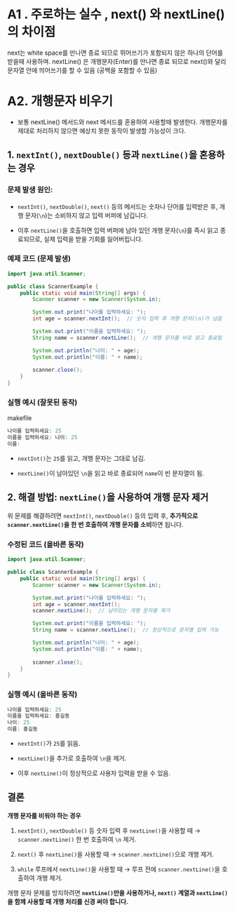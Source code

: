 # A1 . 주로하는 실수 , next() 와 nextLine() 의 차이점

next는 white space를 만나면 종료 되므로 뛰어쓰기가 포함되지 않은 하나의 단어를 받을때 사용하며. nextLine() 은 개행문자(Enter)를 만나면 종료 되므로 next()와 달리 문자열 안에 띄어쓰기를 할 수 있음 (공백을 포함할 수 있음)

# A2. 개행문자 비우기 

- 보통 nextLine() 메서드와 next 메서드를 혼용하여 사용할때 발생한다. 개행문자를 제대로 처리하지 않으면 예상치 못한 동작이 발생할 가능성이 크다. 

## 1. `nextInt()`, `nextDouble()` 등과 `nextLine()`을 혼용하는 경우

### 문제 발생 원인:

- `nextInt()`, `nextDouble()`, `next()` 등의 메서드는 숫자나 단어를 입력받은 후, 개행 문자(`\n`)는 소비하지 않고 입력 버퍼에 남깁니다.
    
- 이후 `nextLine()`을 호출하면 입력 버퍼에 남아 있던 개행 문자(`\n`)를 즉시 읽고 종료되므로, 실제 입력을 받을 기회를 잃어버립니다.
    

### 예제 코드 (문제 발생)

```java
import java.util.Scanner;

public class ScannerExample {
    public static void main(String[] args) {
        Scanner scanner = new Scanner(System.in);

        System.out.print("나이를 입력하세요: ");
        int age = scanner.nextInt();  // 숫자 입력 후 개행 문자(\n)가 남음

        System.out.print("이름을 입력하세요: ");
        String name = scanner.nextLine();  // 개행 문자를 바로 읽고 종료됨

        System.out.println("나이: " + age);
        System.out.println("이름: " + name);
        
        scanner.close();
    }
}

```

### 실행 예시 (잘못된 동작)

makefile

```java
나이를 입력하세요: 25
이름을 입력하세요: 나이: 25
이름: 

```

- `nextInt()`는 `25`를 읽고, 개행 문자는 그대로 남김.
    
- `nextLine()`이 남아있던 `\n`을 읽고 바로 종료되어 `name`이 빈 문자열이 됨.

## 2. 해결 방법: `nextLine()`을 사용하여 개행 문자 제거

위 문제를 해결하려면 `nextInt()`, `nextDouble()` 등의 입력 후, **추가적으로 `scanner.nextLine()`을 한 번 호출하여 개행 문자를 소비**하면 됩니다.

### 수정된 코드 (올바른 동작)

```java
import java.util.Scanner;

public class ScannerExample {
    public static void main(String[] args) {
        Scanner scanner = new Scanner(System.in);

        System.out.print("나이를 입력하세요: ");
        int age = scanner.nextInt();
        scanner.nextLine();  // 남아있는 개행 문자를 제거

        System.out.print("이름을 입력하세요: ");
        String name = scanner.nextLine();  // 정상적으로 문자열 입력 가능

        System.out.println("나이: " + age);
        System.out.println("이름: " + name);
        
        scanner.close();
    }
}

```

### 실행 예시 (올바른 동작)


```java
나이를 입력하세요: 25
이름을 입력하세요: 홍길동
나이: 25
이름: 홍길동

```

- `nextInt()`가 `25`를 읽음.
    
- `nextLine()`을 추가로 호출하여 `\n`을 제거.
    
- 이후 `nextLine()`이 정상적으로 사용자 입력을 받을 수 있음.

## 결론

**개행 문자를 비워야 하는 경우**

1. `nextInt()`, `nextDouble()` 등 숫자 입력 후 `nextLine()`을 사용할 때 → `scanner.nextLine()` 한 번 호출하여 `\n` 제거.
    
2. `next()` 후 `nextLine()`을 사용할 때 → `scanner.nextLine()`으로 개행 제거.
    
3. `while` 루프에서 `nextLine()`을 사용할 때 → 루프 전에 `scanner.nextLine()`을 호출하여 개행 제거.
    

개행 문자 문제를 방지하려면 **`nextLine()`만을 사용하거나, `next()` 계열과 `nextLine()`을 함께 사용할 때 개행 처리를 신경 써야 합니다.**